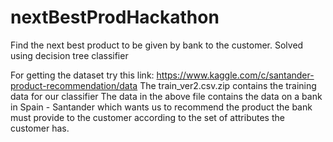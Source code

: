 # nextBestProdHackathon
Find the next best product to be given by bank to the customer. Solved using decision tree classifier

For getting the dataset try this link:
https://www.kaggle.com/c/santander-product-recommendation/data
The train_ver2.csv.zip contains the training data for our classifier
The data in the above file contains the data on a bank in Spain - Santander which wants us to recommend the product the bank must provide to the customer according to the set of attributes the customer has. 
